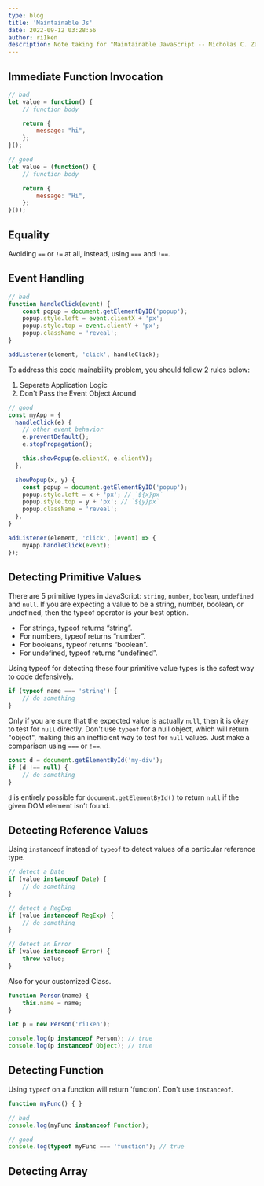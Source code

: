 ```yaml
---
type: blog
title: 'Maintainable Js'
date: 2022-09-12 03:28:56
author: ri1ken
description: Note taking for "Maintainable JavaScript -- Nicholas C. Zakas"
---
```


## Immediate Function Invocation
```javascript
// bad
let value = function() {
    // function body

    return {
        message: "hi",
    };
}();

// good
let value = (function() {
    // function body

    return {
        message: "Hi",
    };
}());
```

## Equality

Avoiding `==` or `!=` at all, instead, using `===` and `!==`.

## Event Handling

```javascript
// bad
function handleClick(event) {
    const popup = document.getElementByID('popup');
    popup.style.left = event.clientX + 'px';
    popup.style.top = event.clientY + 'px';
    popup.className = 'reveal';
}

addListener(element, 'click', handleClick);
```
To address this code mainability problem, you should follow 2 rules below:

1. Seperate Application Logic
2. Don't Pass the Event Object Around 

```javascript
// good
const myApp = {
  handleClick(e) {
    // other event behavior
    e.preventDefault();
    e.stopPropagation();

    this.showPopup(e.clientX, e.clientY);
  },

  showPopup(x, y) {
    const popup = document.getElementByID('popup');
    popup.style.left = x + 'px'; // `${x}px`
    popup.style.top = y + 'px'; // `${y}px`
    popup.className = 'reveal';
  },
}

addListener(element, 'click', (event) => {
    myApp.handleClick(event);
});
```

## Detecting Primitive Values

There are 5 primitive types in JavaScript: `string`, `number`, `boolean`, `undefined` and `null`. If you are expecting a value to be a string, number, boolean, or undefined, then the typeof operator is your best option.

- For strings, typeof returns “string”.
- For numbers, typeof returns “number”.
- For booleans, typeof returns “boolean”.
- For undefined, typeof returns “undefined”.

Using typeof for detecting these four primitive value types is the safest way to code defensively.

```javascript
if (typeof name === 'string') {
    // do something
}
```

Only if you are sure that the expected value is actually `null`, then it is okay to test for `null` directly. Don't use `typeof` for a null object, which will return "object", making this an inefficient way to test for `null` values. Just make a comparison using `===` or `!==`.

```javascript
const d = document.getElementById('my-div');
if (d !== null) {
    // do something
}
```

`d` is entirely possible for `document.getElementById()` to return `null` if the given DOM element isn’t found.

## Detecting Reference Values

Using `instanceof` instead of `typeof` to detect values of a particular reference type. 

```javascript
// detect a Date
if (value instanceof Date) {
    // do something
}

// detect a RegExp
if (value instanceof RegExp) {
    // do something
}

// detect an Error
if (value instanceof Error) {
    throw value;
}
```

Also for your customized Class.

```javascript
function Person(name) {
    this.name = name;
}

let p = new Person('ri1ken');

console.log(p instanceof Person); // true
console.log(p instanceof Object); // true
```

## Detecting Function

Using `typeof` on a function will return 'functon'. Don't use `instanceof`.

```javascript
function myFunc() { }

// bad
console.log(myFunc instanceof Function);

// good
console.log(typeof myFunc === 'function'); // true
```

## Detecting Array